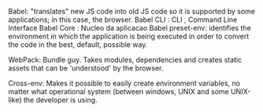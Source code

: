 Babel:
    "translates" new JS code into old JS code so it is supported by some applications; in this case, the browser.
    Babel CLI : CLI , Command Line Interface
    Babel Core : Nucleo da aplicacao
    Babel preset-env: identifies the environment in which the application is being executed in order to convert the code in the best, default, possible way.

WebPack:
    Bundle guy. Takes modules, dependencies and creates static assets that can be 'understood' by the browser.

Cross-env:
    Makes it possible to easily create environment variables, no matter what operational system (between windows, UNIX and some UNIX-like) the developer is using.